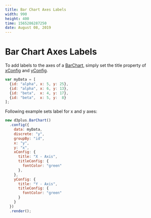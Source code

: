 ```yaml
---
title: Bar Chart Axes Labels
width: 990
height: 400
time: 1565286287250
date: August 08, 2019
---
```


# Bar Chart Axes Labels

To add labels to the axes of a [BarChart](http://d3plus.org/docs/#BarChart), simply set the title property of [xConfig](http://d3plus.org/docs/#Plot.xConfig) and [yConfig](http://d3plus.org/docs/#Plot.yConfig).

```js
var myData = [
  {id: "alpha", x: 5, y: 25},
  {id: "alpha", x: 6, y: 13},
  {id: "beta",  x: 4, y: 17},
  {id: "beta",  x: 5, y:  8}
];
```
Following example sets label for x and y axes:

```js
new d3plus.BarChart()
  .config({
    data: myData,
    discrete: "y",
    groupBy: "id",
    x: "y",
    y: "x",
    xConfig: {
      title: "X - Axis",
      titleConfig: {
        fontColor: "green"  
      },
    },
    yConfig: {
      title: "Y - Axis",
      titleConfig: {
        fontColor: "green"
      }
    }
  })
  .render();
```
